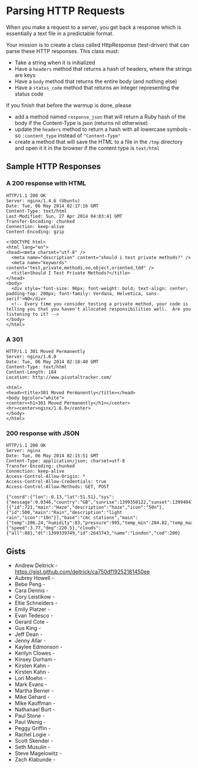 # Parsing HTTP Requests

When you make a request to a server, you get back a response which is essentially a text file in a predictable format.

Your mission is to create a class called HttpResponse (test-driven) that can parse these HTTP responses.  This class must:

* Take a string when it is initialized
* Have a `headers` method that returns a hash of headers, where the strings are keys
* Have a `body` method that returns the entire body (and nothing else)
* Have a `status_code` method that returns an integer representing the status code

If you finish that before the warmup is done, please

* add a method named `response_json` that will return a Ruby hash of the body if the Content-Type is json (returns nil otherwise)
* update the `headers` method to return a hash with all lowercase symbols - so `:content_type` instead of `"Content-Type"`
* create a method that will save the HTML to a file in the `/tmp` directory and open it it in the browser if the content type is `text/html`

## Sample HTTP Responses

### A 200 response with HTML

    HTTP/1.1 200 OK
    Server: nginx/1.4.6 (Ubuntu)
    Date: Tue, 06 May 2014 02:17:16 GMT
    Content-Type: text/html
    Last-Modified: Sun, 27 Apr 2014 04:03:41 GMT
    Transfer-Encoding: chunked
    Connection: keep-alive
    Content-Encoding: gzip

    <!DOCTYPE html>
    <html lang="en">
    <head><meta charset="utf-8" />
      <meta name="description" content="should i test private methods?" />
      <meta name="keywords" content="test,private,methods,oo,object,oriented,tdd" />
      <title>Should I Test Private Methods?</title>
    </head>
    <body>
      <div style='font-size: 96px; font-weight: bold; text-align: center; padding-top: 200px; font-family: Verdana, Helvetica, sans-serif'>NO</div>
      <!-- Every time you consider testing a private method, your code is telling you that you haven't allocated responsibilities well.  Are you listening to it? -->
    </body>
    </html>

### A 301

    HTTP/1.1 301 Moved Permanently
    Server: nginx/1.6.0
    Date: Tue, 06 May 2014 02:18:40 GMT
    Content-Type: text/html
    Content-Length: 184
    Location: http://www.pivotaltracker.com/

    <html>
    <head><title>301 Moved Permanently</title></head>
    <body bgcolor="white">
    <center><h1>301 Moved Permanently</h1></center>
    <hr><center>nginx/1.6.0</center>
    </body>
    </html>

### 200 response with JSON

    HTTP/1.1 200 OK
    Server: nginx
    Date: Tue, 06 May 2014 02:15:51 GMT
    Content-Type: application/json; charset=utf-8
    Transfer-Encoding: chunked
    Connection: keep-alive
    Access-Control-Allow-Origin: *
    Access-Control-Allow-Credentials: true
    Access-Control-Allow-Methods: GET, POST

    {"coord":{"lon":-0.13,"lat":51.51},"sys":{"message":0.0346,"country":"GB","sunrise":1399350122,"sunset":1399404728},"weather":[{"id":721,"main":"Haze","description":"haze","icon":"50n"},{"id":500,"main":"Rain","description":"light rain","icon":"10n"}],"base":"cmc stations","main":{"temp":286.24,"humidity":83,"pressure":995,"temp_min":284.82,"temp_max":287.59},"wind":{"speed":3.77,"deg":220.5},"clouds":{"all":88},"dt":1399339749,"id":2643743,"name":"London","cod":200}

## Gists

* Andrew Deitrick - https://gist.github.com/deitrick/ca750df19252181450ee
* Aubrey Howell -
* Bebe Peng -
* Cara Dennis -
* Cory Leistikow -
* Ellie Schneiders -
* Emily Platzer -
* Evan Tedesco -
* Gerard Cote -
* Gus King -
* Jeff Dean -
* Jenny Allar -
* Kaylee Edmonson -
* Kerilyn Clowes -
* Kinsey Durham -
* Kirsten Kahn -
* Kirsten Kahn -
* Lori Moehn -
* Mark Evans -
* Martha Berner -
* Mike Gehard -
* Mike Kauffman -
* Nathanael Burt -
* Paul Stone -
* Paul Wenig -
* Peggy Griffin -
* Rachel Logie -
* Scott Skender -
* Seth Musulin -
* Steve Magelowitz -
* Zach Klabunde -
